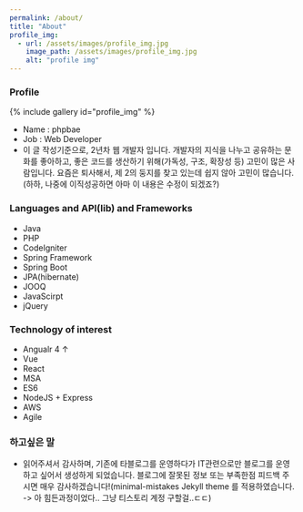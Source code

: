 ```yaml
---
permalink: /about/
title: "About"
profile_img:
  - url: /assets/images/profile_img.jpg
    image_path: /assets/images/profile_img.jpg
    alt: "profile img"
---
```



### Profile
{% include gallery id="profile_img" %}
- Name : phpbae
- Job : Web Developer
- 이 글 작성기준으로, 2년차 웹 개발자 입니다. 개발자의 지식을 나누고 공유하는 문화를 좋아하고, 좋은 코드를 생산하기 위해(가독성, 구조, 확장성 등) 고민이 많은 사람입니다. 요즘은 퇴사해서, 제 2의 둥지를 찾고 있는데 쉽지 않아 고민이 많습니다.(하하, 나중에 이직성공하면 아마 이 내용은 수정이 되겠죠?)

### Languages and API(lib) and Frameworks
- Java
- PHP
- CodeIgniter
- Spring Framework
- Spring Boot
- JPA(hibernate)
- JOOQ
- JavaScirpt
- jQuery

### Technology of interest
- Angualr 4 ↑
- Vue
- React
- MSA
- ES6
- NodeJS + Express
- AWS
- Agile

### 하고싶은 말
- 읽어주셔서 감사하며, 기존에 타블로그를 운영하다가 IT관련으로만 블로그를 운영하고 싶어서 생성하게 되었습니다. 블로그에 잘못된 정보 또는 부족한점 피드백 주시면 매우 감사하겠습니다!(minimal-mistakes Jekyll theme 를 적용하였습니다. -> 아 힘든과정이었다.. 그냥 티스토리 계정 구할걸..ㄷㄷ)
